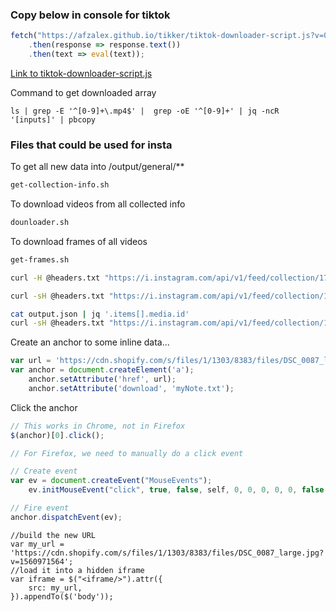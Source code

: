 ### Copy below in console for tiktok

```js
fetch("https://afzalex.github.io/tikker/tiktok-downloader-script.js?v=05")
    .then(response => response.text())
    .then(text => eval(text));
```

[Link to tiktok-downloader-script.js](https://afzalex.github.io/tikker/tiktok-downloader-script.js)

Command to get downloaded array

```
ls | grep -E '^[0-9]+\.mp4$' |  grep -oE '^[0-9]+' | jq -ncR '[inputs]' | pbcopy
```

### Files that could be used for insta

To get all new data into /output/general/**

```sh
get-collection-info.sh 
```

To download videos from all collected info

```sh
dounloader.sh
```

To download frames of all videos

```sh
get-frames.sh
```

```sh
curl -H @headers.txt "https://i.instagram.com/api/v1/feed/collection/17852729468262794/posts/?max_id=" | gunzip | jq

curl -sH @headers.txt "https://i.instagram.com/api/v1/feed/collection/17852729468262794/posts/?max_id=" | gunzip | jq >> output.json

cat output.json | jq '.items[].media.id'
curl -sH @headers.txt "https://i.instagram.com/api/v1/feed/collection/17909366908042779/posts/?max_id=" | gunzip | jq >> output.json
```

Create an anchor to some inline data...

```js
var url = 'https://cdn.shopify.com/s/files/1/1303/8383/files/DSC_0087_large.jpg?v=1560971564';
var anchor = document.createElement('a');
    anchor.setAttribute('href', url);
    anchor.setAttribute('download', 'myNote.txt');
```

Click the anchor

```js
// This works in Chrome, not in Firefox
$(anchor)[0].click();

// For Firefox, we need to manually do a click event

// Create event
var ev = document.createEvent("MouseEvents");
    ev.initMouseEvent("click", true, false, self, 0, 0, 0, 0, 0, false, false, false, false, 0, null);

// Fire event
anchor.dispatchEvent(ev);
```

```
//build the new URL
var my_url = 'https://cdn.shopify.com/s/files/1/1303/8383/files/DSC_0087_large.jpg?v=1560971564';
//load it into a hidden iframe
var iframe = $("<iframe/>").attr({
    src: my_url,
}).appendTo($('body'));
```
